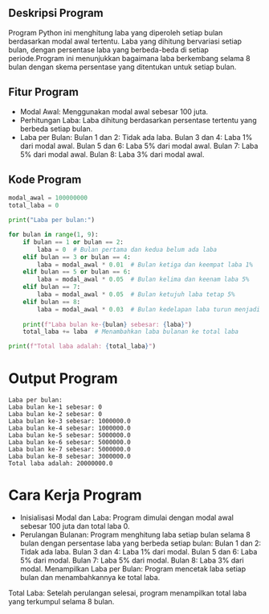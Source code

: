 ## Deskripsi Program 
Program Python ini menghitung laba yang diperoleh setiap bulan berdasarkan modal awal tertentu. Laba yang dihitung bervariasi setiap bulan,
dengan persentase laba yang berbeda-beda di setiap periode.Program ini menunjukkan bagaimana laba berkembang selama 8 
bulan dengan skema persentase yang ditentukan untuk setiap bulan.

## Fitur Program 
- Modal Awal: Menggunakan modal awal sebesar 100 juta.
- Perhitungan Laba: Laba dihitung berdasarkan persentase tertentu yang berbeda setiap bulan.
- Laba per Bulan:
Bulan 1 dan 2: Tidak ada laba.
Bulan 3 dan 4: Laba 1% dari modal awal.
Bulan 5 dan 6: Laba 5% dari modal awal.
Bulan 7: Laba 5% dari modal awal.
Bulan 8: Laba 3% dari modal awal.

## Kode Program 
```python
modal_awal = 100000000
total_laba = 0

print("Laba per bulan:")

for bulan in range(1, 9):
    if bulan == 1 or bulan == 2:
        laba = 0  # Bulan pertama dan kedua belum ada laba
    elif bulan == 3 or bulan == 4:
        laba = modal_awal * 0.01  # Bulan ketiga dan keempat laba 1%
    elif bulan == 5 or bulan == 6:
        laba = modal_awal * 0.05  # Bulan kelima dan keenam laba 5%
    elif bulan == 7:
        laba = modal_awal * 0.05  # Bulan ketujuh laba tetap 5%
    elif bulan == 8:
        laba = modal_awal * 0.03  # Bulan kedelapan laba turun menjadi 3%
    
    print(f"Laba bulan ke-{bulan} sebesar: {laba}")
    total_laba += laba  # Menambahkan laba bulanan ke total laba

print(f"Total laba adalah: {total_laba}")
```

# Output Program 
````
Laba per bulan:
Laba bulan ke-1 sebesar: 0
Laba bulan ke-2 sebesar: 0
Laba bulan ke-3 sebesar: 1000000.0
Laba bulan ke-4 sebesar: 1000000.0
Laba bulan ke-5 sebesar: 5000000.0
Laba bulan ke-6 sebesar: 5000000.0
Laba bulan ke-7 sebesar: 5000000.0
Laba bulan ke-8 sebesar: 3000000.0
Total laba adalah: 20000000.0
````

# Cara Kerja Program 
- Inisialisasi Modal dan Laba: Program dimulai dengan modal awal sebesar 100 juta dan total laba 0.
- Perulangan Bulanan: Program menghitung laba setiap bulan selama 8 bulan dengan persentase laba yang berbeda setiap bulan:
Bulan 1 dan 2: Tidak ada laba.
Bulan 3 dan 4: Laba 1% dari modal.
Bulan 5 dan 6: Laba 5% dari modal.
Bulan 7: Laba 5% dari modal.
Bulan 8: Laba 3% dari modal.
Menampilkan Laba per Bulan: Program mencetak laba setiap bulan dan menambahkannya ke total laba.

Total Laba: Setelah perulangan selesai, program menampilkan total laba yang terkumpul selama 8 bulan.
